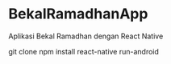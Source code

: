 # BekalRamadhanApp
Aplikasi Bekal Ramadhan dengan React Native

git clone
npm install
react-native run-android
